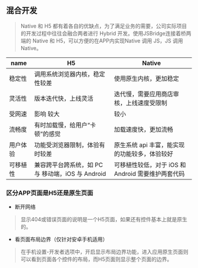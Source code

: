 ## 混合开发
> Native 和 H5 都有着各自的优缺点，为了满足业务的需要，公司实际项目的开发过程中往往会融合两者进行 Hybrid 开发。使用JSBridge连接着桥两端的 Native 和 H5，可以方便的在APP内实现Native 调用 JS，JS 调用 Native。

| name | H5	| Native |
| --- | --- | --- |
| 稳定性 | 调用系统浏览器内核，稳定性较差 | 使用原生内核，更加稳定 |
| 灵活性 | 版本迭代快，上线灵活 | 迭代慢，需要应用商店审核，上线速度受限制 |
| 受网速 | 影响	较大 | 较小|
| 流畅度 | 有时加载慢，给用户“卡顿”的感觉 |	加载速度快，更加流畅 |
| 用户体验 | 功能受浏览器限制，体验有时较差 |	原生系统 api 丰富，能实现的功能较多，体验较好 |
| 可移植性 | 兼容跨平台跨系统，如 PC 与 移动端，iOS 与 Android | 可移植性较低，对于 iOS 和 Android 需要维护两套代码 |

### 区分APP页面是H5还是原生页面
- 断开网络
> 显示404或错误页面的说明是一个H5页面，如果还有控件基本上就是原生的。

- 看页面布局边界（仅针对安卓手机适用）
> 在手机设置-开发者选项中，开启显示布局边界功能，进入应用原生页面则可以看到页面各个控件的布局，而H5页面则显示整个页面的边界。